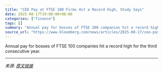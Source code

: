 ```yaml
---
title: "CEO Pay at FTSE 100 Firms Hit a Record High, Study Says"
date: 2025-08-17T19:00:00+08:00
categories: ["finance"]
tags: []
summary: "Annual pay for bosses of FTSE 100 companies hit a record high for the third consecutive year."
source_url: "https://www.bloomberg.com/news/articles/2025-08-17/ceo-pay-at-ftse-100-firms-hit-a-record-high-study-says"
---
```


Annual pay for bosses of FTSE 100 companies hit a record high for the third consecutive year.

---

*来源: [原文链接](https://www.bloomberg.com/news/articles/2025-08-17/ceo-pay-at-ftse-100-firms-hit-a-record-high-study-says)*
